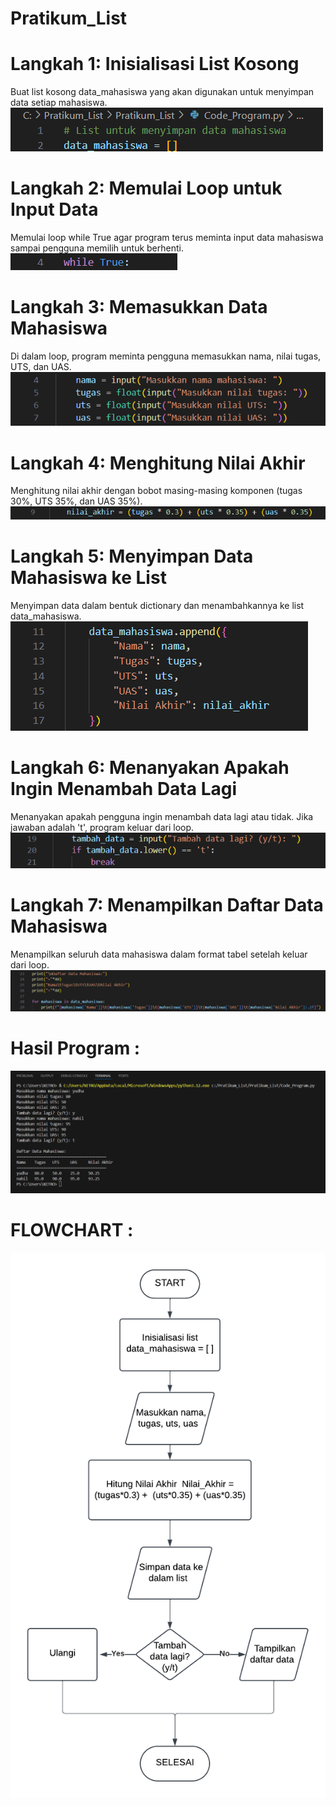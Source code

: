# Pratikum_List

# Langkah 1: Inisialisasi List Kosong
  Buat list kosong data_mahasiswa yang akan digunakan untuk menyimpan data setiap mahasiswa.
  ![Gambar](gambar/SS1.png)

# Langkah 2: Memulai Loop untuk Input Data
  Memulai loop while True agar program terus meminta input data mahasiswa sampai pengguna memilih untuk berhenti.
  ![Gambar](gambar/SS2.png)

# Langkah 3: Memasukkan Data Mahasiswa
  Di dalam loop, program meminta pengguna memasukkan nama, nilai tugas, UTS, dan UAS.
  ![Gambar](gambar/SS3.png)

# Langkah 4: Menghitung Nilai Akhir
  Menghitung nilai akhir dengan bobot masing-masing komponen (tugas 30%, UTS 35%, dan UAS 35%).
  ![Gambar](gambar/SS4.png)

# Langkah 5: Menyimpan Data Mahasiswa ke List
  Menyimpan data dalam bentuk dictionary dan menambahkannya ke list data_mahasiswa.
  ![Gambar](gambar/SS5.png)

# Langkah 6: Menanyakan Apakah Ingin Menambah Data Lagi
  Menanyakan apakah pengguna ingin menambah data lagi atau tidak. Jika jawaban adalah 't', program keluar dari loop.
  ![Gambar](gambar/SS6.png)

# Langkah 7: Menampilkan Daftar Data Mahasiswa
  Menampilkan seluruh data mahasiswa dalam format tabel setelah keluar dari loop.
  ![Gambar](gambar/SS7.png)

# Hasil Program :
  ![Gambar](gambar/SS8.png)

# FLOWCHART :
  ![Gambar](gambar/FLOWCHART.png)
  